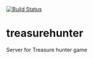 [![Build Status](https://travis-ci.org/nicklyu/treasurehunter.svg?branch=master)](https://travis-ci.org/nicklyu/treasurehunter)
# treasurehunter
Server for Treasure hunter game
